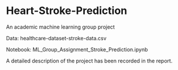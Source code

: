 # Heart-Stroke-Prediction
An academic machine learning group project

Data: healthcare-dataset-stroke-data.csv

Notebook: ML_Group_Assignment_Stroke_Prediction.ipynb

A detailed description of the project has been recorded in the report.

